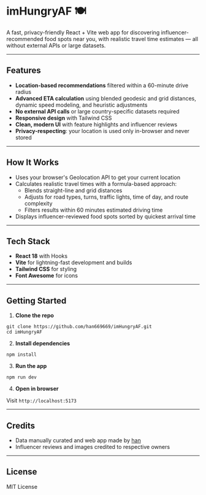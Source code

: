 # imHungryAF 🍽️

A fast, privacy-friendly React + Vite web app for discovering influencer-recommended food spots near you, with realistic travel time estimates — all without external APIs or large datasets.

---

## Features

- **Location-based recommendations** filtered within a 60-minute drive radius
- **Advanced ETA calculation** using blended geodesic and grid distances, dynamic speed modeling, and heuristic adjustments
- **No external API calls** or large country-specific datasets required
- **Responsive design** with Tailwind CSS
- **Clean, modern UI** with feature highlights and influencer reviews
- **Privacy-respecting**: your location is used only in-browser and never stored

---

## How It Works

- Uses your browser's Geolocation API to get your current location
- Calculates realistic travel times with a formula-based approach:
  - Blends straight-line and grid distances
  - Adjusts for road types, turns, traffic lights, time of day, and route complexity
  - Filters results within 60 minutes estimated driving time
- Displays influencer-reviewed food spots sorted by quickest arrival time

---

## Tech Stack

- **React 18** with Hooks
- **Vite** for lightning-fast development and builds
- **Tailwind CSS** for styling
- **Font Awesome** for icons

---

## Getting Started

1. **Clone the repo**

```
git clone https://github.com/han669669/imHungryAF.git
cd imHungryAF
```

2. **Install dependencies**

```
npm install
```

3. **Run the app**

```
npm run dev
```

4. **Open in browser**

Visit `http://localhost:5173`

---

## Credits

- Data manually curated and web app made by [han](https://www.craftedbyhan.xyz/)
- Influencer reviews and images credited to respective owners

---

## License

MIT License